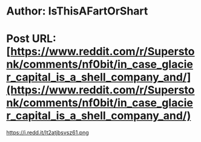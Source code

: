 # Author: IsThisAFartOrShart
# Post URL: [https://www.reddit.com/r/Superstonk/comments/nf0bit/in_case_glacier_capital_is_a_shell_company_and/](https://www.reddit.com/r/Superstonk/comments/nf0bit/in_case_glacier_capital_is_a_shell_company_and/)


https://i.redd.it/lt2atjbsvsz61.png